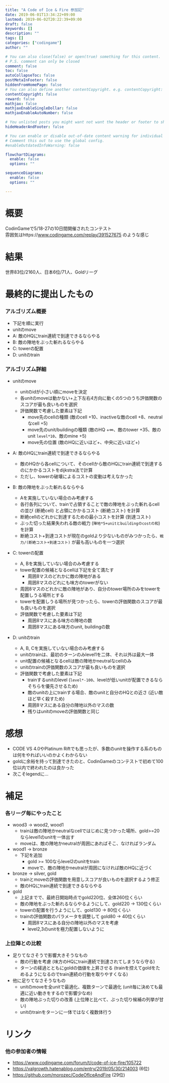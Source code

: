 ```yaml
---
title: "A Code of Ice & Fire 参加記"
date: 2019-06-01T13:34:22+09:00
lastmod: 2019-06-02T20:22:39+09:00
draft: false
keywords: []
description: ""
tags: []
categories: ["codingame"]
author: ""

# You can also close(false) or open(true) something for this content.
# P.S. comment can only be closed
comment: false
toc: false
autoCollapseToc: false
postMetaInFooter: false
hiddenFromHomePage: false
# You can also define another contentCopyright. e.g. contentCopyright: "This is another copyright."
contentCopyright: false
reward: false
mathjax: false
mathjaxEnableSingleDollar: false
mathjaxEnableAutoNumber: false

# You unlisted posts you might want not want the header or footer to show
hideHeaderAndFooter: false

# You can enable or disable out-of-date content warning for individual post.
# Comment this out to use the global config.
#enableOutdatedInfoWarning: false

flowchartDiagrams:
  enable: false
  options: ""

sequenceDiagrams: 
  enable: false
  options: ""

---
```


# 概要
CodinGameで5/18-27の10日間開催されたコンテスト  
雰囲気はhttps://www.codingame.com/replay/391527675 のような感じ


# 結果
世界83位/2160人、日本6位/71人、Goldリーグ


# 最終的に提出したもの

### アルゴリズム概要
- 下記を順に実行
 - unitのmove
 - A: 敵のHQにtrain連続で到達できるならやる
 - B: 敵の陣地をぶった斬れるならやる
 - C: towerの配置
 - D: unitのtrain

### アルゴリズム詳細
- unitのmove
  - unitのidが小さい順にmoveを決定
  - 各unitのmoveは動かない+上下左右4方向に動くの5つのうち評価関数のスコアが最も良いものを選択
  - 評価関数で考慮した要素は下記
      - move先のcellの種類 (敵のcell +10、inactiveな敵のcell +8、neutralなcell +5)
      - move先のunit/buildingの種類 (敵のHQ +∞、敵のtower +35、敵のunit `level*10`、敵のmine +5)
      - move先の位置 (敵のHQに近いほど+、中央に近いほど+)

- A: 敵のHQにtrain連続で到達できるならやる
  - 敵のHQから各cellについて、そのcellから敵のHQにtrain連続で到達するのにかかるコストをdijkstra法で計算
  - ただし、towerの破壊によるコストの変動は考えなかった

- B: 敵の陣地をぶった斬れるならやる
  - Aを実施していない場合のみ考慮する
  - 各行各列について、trainで占領することで敵の陣地をぶった斬れるcellの並び (断絶cell) と占領にかかるコスト (断絶コスト) を計算
  - 断絶cellのどれかに到達するための最小コストを計算 (到達コスト)
  - ぶった切った結果失われる敵の戦力 (`陣地*5+unitとbuildingのcostの和`) を計算
  - 断絶コスト+到達コストが現在のgoldより少ないものがみつかったら、`戦力/(断絶コスト+到達コスト)` が最も高いものを一つ選択

- C: towerの配置
  - A, Bを実施していない場合のみ考慮する
  - tower配置の候補となるcellは下記を全て満たす
      - 周囲8マスのどれかに敵の陣地がある
      - 周囲8マスのどれにも味方のtowerがない
  - 周囲8マスのどれかに敵の陣地があり、自分のtower場所のみをtowerを配置しうる場所とする
  - towerを配置しうる場所が見つかったら、towerの評価関数のスコアが最も良いものを選択
  - 評価関数で考慮した要素は下記
      - 周囲8マスにある味方の陣地の数
      - 周囲8マスにある味方のunit, buildingの数

- D: unitのtrain
  - A, B, Cを実施していない場合のみ考慮する
  - unitのtrainは、最初のターンのみlevel1を二体、それ以外は最大一体
  - unit配置の候補となるcellは敵の陣地かneutralなcellのみ
  - unitのtrainの評価関数のスコアが最も良いものを選択
  - 評価関数で考慮した要素は下記
      - trainするunitのlevel (`level*-100`、levelが低いunitが配置できるならそちらを優先させるため)
      - 敵のunitの上にtrainする場合、敵のunitと自分のHQとの近さ (近い敵ほど早く殺すため)
      - 周囲8マスにある自分の陣地以外のマスの数
      - 残りはunitのmoveの評価関数と同じ

# 感想
- CODE VS 4.0やPlatinum Riftでも思ったが、多数のunitを操作する系のものは何をやればいいのかよくわからない
- goldに余裕を持って到達できたのと、CodinGameのコンテストで初めて100位以内で終われたのは良かった
- 次こそlegendに...

# 補足
### 各リーグ毎にやったこと
- wood3 -> wood2, wood1
  - trainは敵の陣地かneutralなcellではじめに見つかった場所、gold>=20ならlevel1のunitを一体出す
  - moveは、敵の陣地かneutralが周囲にあればそこ、なければランダム
- wood1 -> bronze
  - 下記を追加
      - gold >= 100ならlevel2のunitをtrain
      - moveで、敵の陣地かneutralが周囲になければ敵のHQに近づく
- bronze -> silver, gold
  - trainとmoveの評価関数を用意しスコアが良いものを選択するよう修正
  - 敵のHQにtrain連続で到達できるならやる
- gold
  - 上記までで、最終日開始時点でgold220位、全体260位くらい
  - 敵の陣地をぶった斬れるならやるようにして、gold220 -> 130位くらい
  - towerの配置を行うようにして、gold130 -> 80位くらい
  - trainの評価関数のパラメータを調整して gold80 -> 40位くらい
      - 周囲8マスにある自分の陣地以外のマスを考慮
      - level2,3のunitを極力配置しないように

### 上位陣との比較
- 足りてなさそうで影響大きそうなもの
  - 敵の行動を考慮 (味方のHQにtrain連続で到達されてしまうなら守る)
  - ターンの経過とともにgoldの価値を上昇させる (trainを控えてgoldをためるようになるのでtrain連続の行動を取りやすくなる)
- 他に足りてなさそうなもの
  - unitのmoveを全unitで最適化、複数ターンで最適化 (unit毎に決めても最適に近い動きをするので影響少なめ)
  - 敵の陣地ぶった切りの改善 (上位陣と比べて、ぶった切り候補の列挙が甘い)
  - unitのtrainをターンに一体ではなく複数体行う

# リンク
### 他の参加者の情報
- https://www.codingame.com/forum/t/code-of-ice-fire/105722
- https://valgrowth.hatenablog.com/entry/2019/05/30/214003 (6位)
- https://github.com/morozec/CodeOfIceAndFire (29位)
